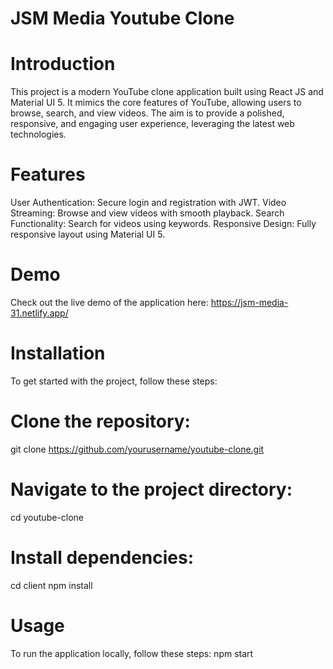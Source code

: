 # JSM Media Youtube Clone


# Introduction
This project is a modern YouTube clone application built using React JS and Material UI 5. It mimics the core features of YouTube, allowing users to browse, search, and view videos. The aim is to provide a polished, responsive, and engaging user experience, leveraging the latest web technologies.

# Features
User Authentication: Secure login and registration with JWT.
Video Streaming: Browse and view videos with smooth playback.
Search Functionality: Search for videos using keywords.
Responsive Design: Fully responsive layout using Material UI 5.

# Demo
Check out the live demo of the application here: https://jsm-media-31.netlify.app/

# Installation
To get started with the project, follow these steps:

# Clone the repository:
git clone https://github.com/yourusername/youtube-clone.git
# Navigate to the project directory:
cd youtube-clone
# Install dependencies:
cd client
npm install
# Usage
To run the application locally, follow these steps:
npm start
